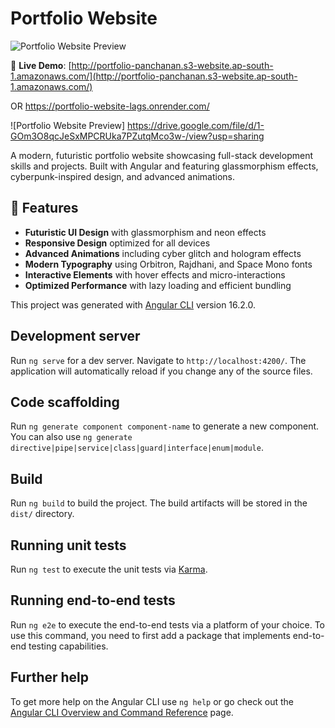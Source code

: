 # Portfolio Website

![Portfolio Website Preview](http://images-panchanan.s3-website.ap-south-1.amazonaws.com/portfolio/Website%20image.jpg)

🚀 **Live Demo**: [http://portfolio-panchanan.s3-website.ap-south-1.amazonaws.com/](http://portfolio-panchanan.s3-website.ap-south-1.amazonaws.com/)

OR https://portfolio-website-lags.onrender.com/

![Portfolio Website Preview] https://drive.google.com/file/d/1-GOm3O8qcJeSxMPCRUka7PZutqMco3w-/view?usp=sharing



A modern, futuristic portfolio website showcasing full-stack development skills and projects. Built with Angular and featuring glassmorphism effects, cyberpunk-inspired design, and advanced animations.

## 🌟 Features

- **Futuristic UI Design** with glassmorphism and neon effects
- **Responsive Design** optimized for all devices
- **Advanced Animations** including cyber glitch and hologram effects
- **Modern Typography** using Orbitron, Rajdhani, and Space Mono fonts
- **Interactive Elements** with hover effects and micro-interactions
- **Optimized Performance** with lazy loading and efficient bundling

This project was generated with [Angular CLI](https://github.com/angular/angular-cli) version 16.2.0.

## Development server

Run `ng serve` for a dev server. Navigate to `http://localhost:4200/`. The application will automatically reload if you change any of the source files.

## Code scaffolding

Run `ng generate component component-name` to generate a new component. You can also use `ng generate directive|pipe|service|class|guard|interface|enum|module`.

## Build

Run `ng build` to build the project. The build artifacts will be stored in the `dist/` directory.

## Running unit tests

Run `ng test` to execute the unit tests via [Karma](https://karma-runner.github.io).

## Running end-to-end tests

Run `ng e2e` to execute the end-to-end tests via a platform of your choice. To use this command, you need to first add a package that implements end-to-end testing capabilities.

## Further help

To get more help on the Angular CLI use `ng help` or go check out the [Angular CLI Overview and Command Reference](https://angular.io/cli) page.
